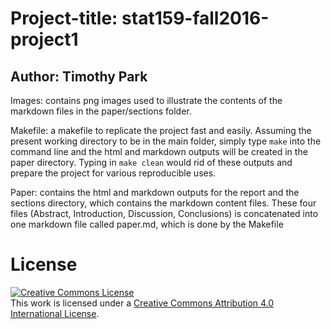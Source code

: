 # Project-title: stat159-fall2016-project1
## Author: Timothy Park

Images: contains png images used to illustrate the contents of the markdown files in the paper/sections folder.

Makefile: a makefile to replicate the project fast and easily. Assuming the present working directory to be in the main folder, simply type `make` into the command line and the html and markdown outputs will be created in the paper directory. Typing in `make clean` would rid of these outputs and prepare the project for various reproducible uses.

Paper: contains the html and markdown outputs for the report and the sections directory, which contains the markdown content files. These four files (Abstract, Introduction, Discussion, Conclusions) is concatenated into one markdown file called paper.md, which is done by the Makefile



# License
<a rel="license" href="http://creativecommons.org/licenses/by/4.0/"><img alt="Creative Commons License" style="border-width:0" src="https://i.creativecommons.org/l/by/4.0/88x31.png" /></a><br />This work is licensed under a <a rel="license" href="http://creativecommons.org/licenses/by/4.0/">Creative Commons Attribution 4.0 International License</a>.
